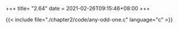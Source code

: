 +++
title= "2.64"
date = 2021-02-26T09:15:46+08:00
+++

{{< include file="./chapter2/code/any-odd-one.c" language="c" >}}

